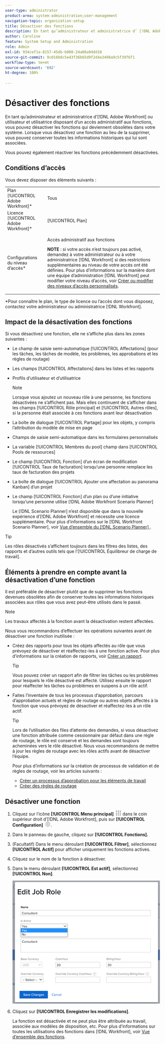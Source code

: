 ```yaml
---
user-type: administrator
product-area: system-administration;user-management
navigation-topic: organization-setup
title: Désactiver des fonctions
description: En tant qu’administrateur et administratrice d’ [!DNL Adobe Workfront]  ou utilisateur et utilisatrice disposant d’un accès administratif aux fonctions, vous pouvez désactiver les fonctions qui deviennent obsolètes dans votre système. Lorsque vous désactivez une fonction au lieu de la supprimer, vous pouvez conserver toutes les informations historiques qui lui sont associées.
author: Caroline
feature: System Setup and Administration
role: Admin
exl-id: 934cef1a-8157-45db-b000-24a08a94dd18
source-git-commit: 9c0160dc5e43f36b65d9f2d4a3498a9c5f39f6f1
workflow-type: tm+mt
source-wordcount: '692'
ht-degree: 100%

---
```


# Désactiver des fonctions

En tant qu’administrateur et administratrice d’[!DNL Adobe Workfront] ou utilisateur et utilisatrice disposant d’un accès administratif aux fonctions, vous pouvez désactiver les fonctions qui deviennent obsolètes dans votre système. Lorsque vous désactivez une fonction au lieu de la supprimer, vous pouvez conserver toutes les informations historiques qui lui sont associées.

Vous pouvez également réactiver les fonctions précédemment désactivées.

## Conditions d’accès

Vous devez disposer des éléments suivants :

<table style="table-layout:auto"> 
 <col> 
 <col> 
 <tbody> 
  <tr> 
   <td role="rowheader">Plan [!UICONTROL Adobe Workfront]*</td> 
   <td> <p>Tous </p> </td> 
  </tr> 
  <tr> 
   <td role="rowheader">Licence [!UICONTROL Adobe Workfront]*</td> 
   <td>[!UICONTROL Plan]</td> 
  </tr> 
  <tr> 
   <td role="rowheader">Configurations du niveau d’accès*</td> 
   <td> <p>Accès administratif aux fonctions</p> <p><b>NOTE</b> : si votre accès n’est toujours pas activé, demandez à votre administrateur ou à votre administratrice [!DNL Workfront] si des restrictions supplémentaires au niveau de votre accès ont été définies. Pour plus d’informations sur la manière dont une équipe d’administration [!DNL Workfront] peut modifier votre niveau d’accès, voir <a href="../../../administration-and-setup/add-users/configure-and-grant-access/create-modify-access-levels.md" class="MCXref xref">Créer ou modifier des niveaux d’accès personnalisés</a>.</p> </td> 
  </tr> 
 </tbody> 
</table>

&#42;Pour connaître le plan, le type de licence ou l’accès dont vous disposez, contactez votre administrateur ou administratrice [!DNL Workfront].

## Impact de la désactivation des fonctions

Si vous désactivez une fonction, elle ne s’affiche plus dans les zones suivantes :

* Le champ de saisie semi-automatique [!UICONTROL Affectations] (pour les tâches, les tâches de modèle, les problèmes, les approbations et les règles de routage)
* Les champs [!UICONTROL Affectations] dans les listes et les rapports
* Profils d’utilisateur et d’utilisatrice

  >[!NOTE]
  >
  >Lorsque vous ajoutez un nouveau rôle à une personne, les fonctions désactivées ne s’affichent pas. Mais elles continuent de s’afficher dans les champs [!UICONTROL Rôle principal] et [!UICONTROL Autres rôles], si la personne était associée à ces fonctions avant leur désactivation

* La boîte de dialogue [!UICONTROL Partage] pour les objets, y compris l’attribution du modèle de mise en page
* Champs de saisie semi-automatique dans les formulaires personnalisés
* La variable [!UICONTROL Membres du pool] champ dans [!UICONTROL Pools de ressources]
* Le champ [!UICONTROL Fonction] d’un écran de modification [!UICONTROL Taux de facturation] lorsqu’une personne remplace les taux de facturation des projets
* La boîte de dialogue [!UICONTROL Ajouter une affectation au panorama Kanban] d’un projet
* Le champ [!UICONTROL Fonction] d’un plan ou d’une initiative lorsqu’une personne utilise [!DNL Adobe Workfront Scenario Planner]

  Le [!DNL Scenario Planner] n’est disponible que dans la nouvelle expérience d’[!DNL Adobe Workfront] et nécessite une licence supplémentaire. Pour plus d’informations sur le [!DNL Workfront Scenario Planner], voir [Vue d’ensemble du  [!DNL Scenario Planner] ](../../../scenario-planner/scenario-planner-overview.md).

>[!TIP]
>
>Les rôles désactivés s’affichent toujours dans les filtres des listes, des rapports et d’autres outils tels que l’[!UICONTROL Équilibreur de charge de travail].

## Éléments à prendre en compte avant la désactivation d’une fonction

Il est préférable de désactiver plutôt que de supprimer les fonctions devenues obsolètes afin de conserver toutes les informations historiques associées aux rôles que vous avez peut-être utilisés dans le passé.

>[!NOTE]
>
>Les travaux affectés à la fonction avant la désactivation restent affectées.

Nous vous recommandons d’effectuer les opérations suivantes avant de désactiver une fonction inutilisée :

* Créez des rapports pour tous les objets affectés au rôle que vous prévoyez de désactiver et réaffectez-les à une fonction active. Pour plus d’informations sur la création de rapports, voir [Créer un rapport](../../../reports-and-dashboards/reports/creating-and-managing-reports/create-report.md).

  >[!TIP]
  >
  >Vous pouvez créer un rapport afin de filtrer les tâches ou les problèmes pour lesquels le rôle désactivé est affecté. Utilisez ensuite le rapport pour réaffecter les tâches ou problèmes en suspens à un rôle actif.

* Faites l’inventaire de tous les processus d’approbation, parcours d’approbation actuels et règles de routage ou autres objets affectés à la fonction que vous prévoyez de désactiver et réaffectez-les à un rôle actif.

  >[!TIP]
  >
  >Lors de l’utilisation des files d’attente des demandes, si vous désactivez une fonction attribuée comme cessionnaire par défaut dans une règle de routage, le rôle est conservé et les demandes sont toujours acheminées vers le rôle désactivé. Nous vous recommandons de mettre à jour les règles de routage avec les rôles actifs avant de désactiver l’équipe.

  Pour plus d’informations sur la création de processus de validation et de règles de routage, voir les articles suivants :

   * [Créer un processus d’approbation pour les éléments de travail](../../../administration-and-setup/customize-workfront/configure-approval-milestone-processes/create-approval-processes.md)
   * [Créer des règles de routage](../../../manage-work/requests/create-and-manage-request-queues/create-routing-rules.md)

## Désactiver une fonction

1. Cliquez sur l’icône **[!UICONTROL Menu principal]** ![](assets/main-menu-icon.png) dans le coin supérieur droit d’[!DNL Adobe Workfront], puis sur **[!UICONTROL Configuration]** ![](assets/gear-icon-settings.png).

1. Dans le panneau de gauche, cliquez sur **[!UICONTROL Fonctions].**
1. (Facultatif) Dans le menu déroulant **[!UICONTROL Filtrer]**, sélectionnez **[!UICONTROL Actif]** pour afficher uniquement les fonctions actives.
1. Cliquez sur le nom de la fonction à désactiver.
1. Dans le menu déroulant **[!UICONTROL Est actif]**, sélectionnez **[!UICONTROL Non]**.

   ![](assets/deactivate-job-role-edit-role-box-nwe.png)

1. Cliquez sur **[!UICONTROL Enregistrer les modifications]**.

   La fonction est désactivée et ne peut plus être attribuée au travail, associée aux modèles de disposition, etc. Pour plus d’informations sur toutes les utilisations des fonctions dans [!DNL Workfront], voir [Vue d’ensemble des fonctions](../../../administration-and-setup/set-up-workfront/organizational-setup/job-role-overview.md).

